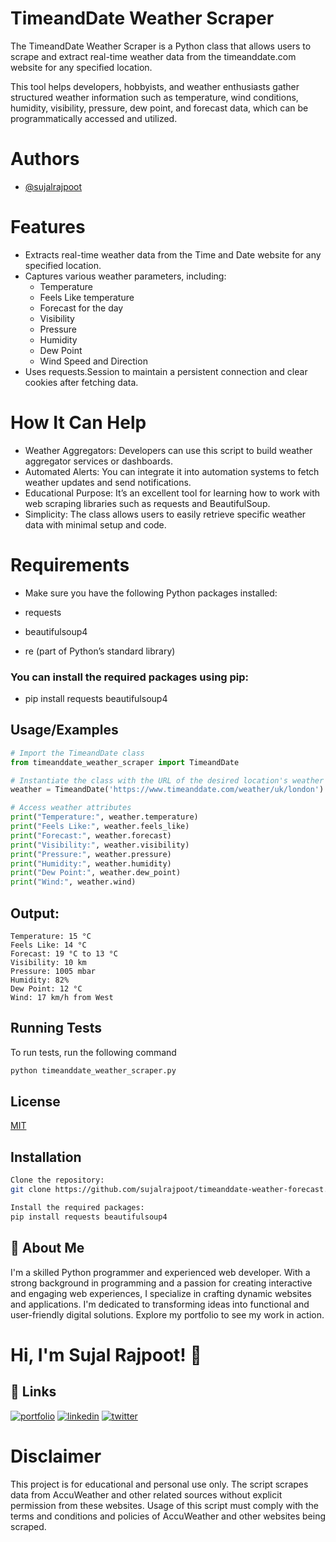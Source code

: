 
# TimeandDate Weather Scraper
The TimeandDate Weather Scraper is a Python class that allows users to scrape and extract real-time weather data from the timeanddate.com website for any specified location.

This tool helps developers, hobbyists, and weather enthusiasts gather structured weather information such as temperature, wind conditions, humidity, visibility, pressure, dew point, and forecast data, which can be programmatically accessed and utilized.
# Authors

- [@sujalrajpoot](https://github.com/sujalrajpoot)

# Features

- Extracts real-time weather data from the Time and Date website for any specified location.
- Captures various weather parameters, including:
    - Temperature
    - Feels Like temperature
    - Forecast for the day
    - Visibility
    - Pressure
    - Humidity
    - Dew Point
    - Wind Speed and Direction
- Uses requests.Session to maintain a persistent connection and clear cookies after fetching data.

# How It Can Help

- Weather Aggregators: Developers can use this script to build weather aggregator services or dashboards.
- Automated Alerts: You can integrate it into automation systems to fetch weather updates and send notifications.
- Educational Purpose: It’s an excellent tool for learning how to work with web scraping libraries such as requests and BeautifulSoup.
- Simplicity: The class allows users to easily retrieve specific weather data with minimal setup and code.

# Requirements

- Make sure you have the following Python packages installed:

- requests
- beautifulsoup4
- re (part of Python’s standard library)
### You can install the required packages using pip:

- pip install requests beautifulsoup4
## Usage/Examples

```python
# Import the TimeandDate class
from timeanddate_weather_scraper import TimeandDate

# Instantiate the class with the URL of the desired location's weather page
weather = TimeandDate('https://www.timeanddate.com/weather/uk/london')

# Access weather attributes
print("Temperature:", weather.temperature)
print("Feels Like:", weather.feels_like)
print("Forecast:", weather.forecast)
print("Visibility:", weather.visibility)
print("Pressure:", weather.pressure)
print("Humidity:", weather.humidity)
print("Dew Point:", weather.dew_point)
print("Wind:", weather.wind)
```

## Output:
```
Temperature: 15 °C
Feels Like: 14 °C
Forecast: 19 °C to 13 °C
Visibility: 10 km
Pressure: 1005 mbar
Humidity: 82%
Dew Point: 12 °C
Wind: 17 km/h from West
```


## Running Tests

To run tests, run the following command

```python
python timeanddate_weather_scraper.py
```


## License

[MIT](https://choosealicense.com/licenses/mit/)


## Installation


```bash
Clone the repository:
git clone https://github.com/sujalrajpoot/timeanddate-weather-forecast.git

Install the required packages: 
pip install requests beautifulsoup4
```
    
## 🚀 About Me
I'm a skilled Python programmer and experienced web developer. With a strong background in programming and a passion for creating interactive and engaging web experiences, I specialize in crafting dynamic websites and applications. I'm dedicated to transforming ideas into functional and user-friendly digital solutions. Explore my portfolio to see my work in action.
# Hi, I'm Sujal Rajpoot! 👋


## 🔗 Links
[![portfolio](https://img.shields.io/badge/my_portfolio-000?style=for-the-badge&logo=ko-fi&logoColor=white)](https://sujalrajpoot.netlify.app/)
[![linkedin](https://img.shields.io/badge/linkedin-0A66C2?style=for-the-badge&logo=linkedin&logoColor=white)](https://www.linkedin.com/in/sujal-rajpoot-469888305/)
[![twitter](https://img.shields.io/badge/twitter-1DA1F2?style=for-the-badge&logo=twitter&logoColor=white)](https://twitter.com/sujalrajpoot70)


# Disclaimer
This project is for educational and personal use only. The script scrapes data from AccuWeather and other related sources without explicit permission from these websites. Usage of this script must comply with the terms and conditions and policies of AccuWeather and other websites being scraped.
